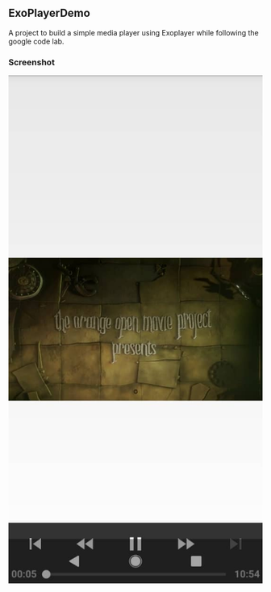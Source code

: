## ExoPlayerDemo

A project to build a simple media player using Exoplayer while following the google code lab.


### Screenshot

![Screenshot](screenshots/screenshot.jpeg)